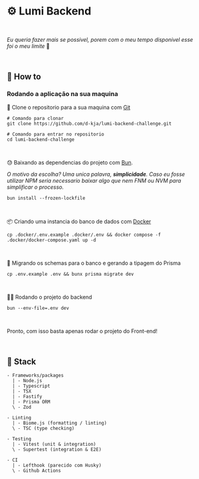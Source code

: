 # ⚙️ Lumi Backend

<br />

_Eu queria fazer mais se possivel, porem com o meu tempo disponivel esse foi o meu limite_ 🫠

<br />

## 🧵 How to

### Rodando a aplicação na sua maquina

📝 Clone o repositorio para a sua maquina com [Git](https://git-scm.com/)

```
# Comando para clonar
git clone https://github.com/d-kja/lumi-backend-challenge.git

# Comando para entrar no repositorio
cd lumi-backend-challenge
```

<br />

😓 Baixando as dependencias do projeto com [Bun](https://bun.sh). 

_O motivo da escolha? Uma unica palavra, **simplicidade**. Caso eu fosse utilizar NPM seria necessario baixar algo que nem FNM ou NVM para simplificar o processo._

```
bun install --frozen-lockfile
```

<br />

📦 Criando uma instancia do banco de dados com [Docker](https://www.docker.com/products/docker-desktop/)

```
cp .docker/.env.example .docker/.env && docker compose -f .docker/docker-compose.yaml up -d
```

<br />

📄 Migrando os schemas para o banco e gerando a tipagem do Prisma

```
cp .env.example .env && bunx prisma migrate dev
```

<br />

🏃‍♀️ Rodando o projeto do backend

```
bun --env-file=.env dev
```

<br />

Pronto, com isso basta apenas rodar o projeto do Front-end! 

<br />

## 🎨 Stack

```
- Frameworks/packages
  | - Node.js
  | - Typescript
  | - TSX
  | - Fastify
  | - Prisma ORM
  \ - Zod

- Linting
  | - Biome.js (formatting / linting)
  \ - TSC (type checking) 

- Testing
  | - Vitest (unit & integration)
  \ - Supertest (integration & E2E)

- CI
  | - Lefthook (parecido com Husky)
  \ - Github Actions
```

